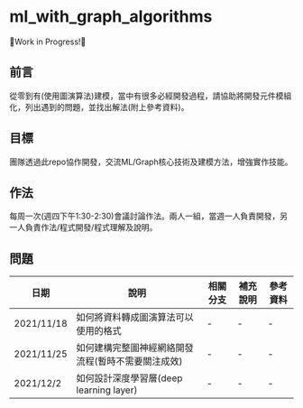# ml_with_graph_algorithms
🚧Work in Progress!🚧

## 前言
從零到有(使用圖演算法)建模，當中有很多必經開發過程，請協助將開發元件模組化，列出遇到的問題，並找出解法(附上參考資料)。

## 目標
團隊透過此repo協作開發，交流ML/Graph核心技術及建模方法，增強實作技能。

## 作法
每周一次(週四下午1:30-2:30)會議討論作法。兩人一組，當週一人負責開發，另一人負責作法/程式開發/程式理解及說明。

## 問題

|日期|說明|相關分支|補充說明|參考資料|
|-|-|-|-|-|
|2021/11/18|如何將資料轉成圖演算法可以使用的格式|-|-|-|
|2021/11/25|如何建構完整圖神經網絡開發流程(暫時不需要關注成效)|-|-|-|
|2021/12/2|如何設計深度學習層(deep learning layer)|-|-|-|
